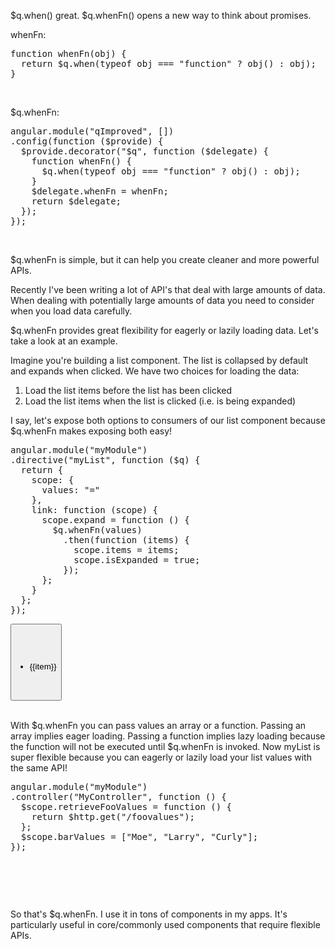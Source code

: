 $q.when() great.  $q.whenFn() opens a new way to think about promises.
<!--more-->
whenFn:

<pre>
function whenFn(obj) {
  return $q.when(typeof obj === "function" ? obj() : obj);
}
</pre>
<br/>

$q.whenFn:

<pre>
angular.module("qImproved", [])
.config(function ($provide) {
  $provide.decorator("$q", function ($delegate) {
    function whenFn() {
      $q.when(typeof obj === "function" ? obj() : obj);
    }
    $delegate.whenFn = whenFn;
    return $delegate;
  });
});
</pre>
<br/>

$q.whenFn is simple, but it can help you create cleaner and more powerful APIs.

Recently I've been writing a lot of API's that deal with large amounts of data.  When dealing with potentially large amounts of data you need to consider when you load data carefully.

$q.whenFn provides great flexibility for eagerly or lazily loading data.  Let's take a look at an example.

Imagine you're building a list component.  The list is collapsed by default and expands when clicked.  We have two choices for loading the data:
<ol>
<li>Load the list items before the list has been clicked</li>
<li>Load the list items when the list is clicked (i.e. is being expanded)</li>
</ol>

I say, let's expose both options to consumers of our list component because $q.whenFn makes exposing both easy!

<pre>
angular.module("myModule")
.directive("myList", function ($q) {
  return {
    scope: {
      values: "="
    },
    link: function (scope) {
      scope.expand = function () {
        $q.whenFn(values)
          .then(function (items) { 
            scope.items = items; 
            scope.isExpanded = true;
          });
      };
    }
  };
});
</pre>
<pre>
<button ng-click="expand()">
<ul ng-show="isExpanded">
  <li ng-repeat="item in items">{{item}}</li>
</ul>
</pre>
<br/>
With $q.whenFn you can pass values an array or a function.  Passing an array implies eager loading.  Passing a function implies lazy loading because the function will not be executed until $q.whenFn is invoked.  Now myList is super flexible because you can eagerly or lazily load your list values with the same API!

<pre>
angular.module("myModule")
.controller("MyController", function () {
  $scope.retrieveFooValues = function () {
    return $http.get("/foovalues");
  };
  $scope.barValues = ["Moe", "Larry", "Curly"];
});
</pre>
<pre>
  <my-list values="retrieveFooValues"></my-list>
  <my-list values="barValues"></my-list>
</pre>
<br/>

So that's $q.whenFn.  I use it in tons of components in my apps.  It's particularly useful in core/commonly used components that require flexible APIs.